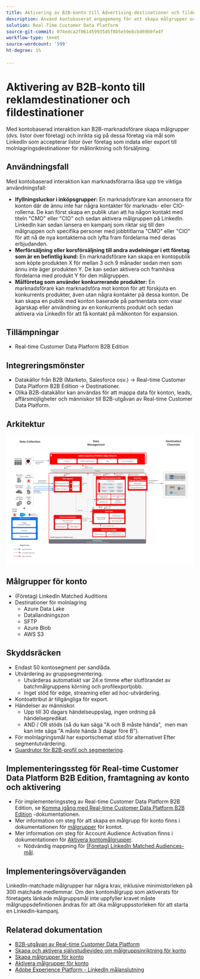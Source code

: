 ```yaml
---
title: Aktivering av B2B-konto till Advertising-destinationer och fildestinationer
description: Använd kontobaserat engagemang för att skapa målgrupper och rikta in dem via destinationer.
solution: Real-Time Customer Data Platform
source-git-commit: 074edca2f061459935d5f8b5e59e8cbd69b0fe4f
workflow-type: tm+mt
source-wordcount: '599'
ht-degree: 1%

---
```


# Aktivering av B2B-konto till reklamdestinationer och fildestinationer

Med kontobaserad interaktion kan B2B-marknadsförare skapa målgrupper (dvs. listor över företag) och inrikta sig på dessa företag via mål som LinkedIn som accepterar listor över företag som indata eller export till molnlagringsdestinationer för målinriktning och försäljning.

## Användningsfall

Med kontobaserad interaktion kan marknadsförarna låsa upp tre viktiga användningsfall:

* **Ifyllningsluckor i inköpsgrupper:** En marknadsförare kan annonsera för konton där de ännu inte har några kontakter för marknads- eller CIO-rollerna. De kan först skapa en publik utan att ha någon kontakt med titeln &quot;CMO&quot; eller &quot;CIO&quot; och sedan aktivera målgruppen på LinkedIn. LinkedIn kan sedan lansera en kampanj som riktar sig till den målgruppen och specifika personer med jobbtitlarna &quot;CMO&quot; eller &quot;CIO&quot; för att nå de nya kontakterna och lyfta fram fördelarna med deras erbjudanden.
* **Merförsäljning eller korsförsäljning till andra avdelningar i ett företag som är en befintlig kund:** En marknadsförare kan skapa en kontopublik som köpte produkten X för mellan 3 och 9 månader sedan men som ännu inte äger produkten Y. De kan sedan aktivera och framhäva fördelarna med produkt Y för den målgruppen.
* **Målföretag som använder konkurrerande produkter:** En marknadsförare kan marknadsföra mot konton för att förskjuta en konkurrents produkter, även utan några kontakter på dessa konton. De kan skapa en publik med konton baserade på partnerdata som visar ägarskap eller användning av en konkurrents produkt och sedan aktivera via LinkedIn för att få kontakt på målkonton för expansion.

## Tillämpningar

* Real-time Customer Data Platform B2B Edition

## Integreringsmönster

* Datakällor från B2B (Marketo, Salesforce osv.) -> Real-time Customer Data Platform B2B Edition -> Destinationer.
* Olika B2B-datakällor kan användas för att mappa data för konton, leads, affärsmöjligheter och människor till B2B-utgåvan av Real-time Customer Data Platform.

## Arkitektur

![Referensarkitektur för B2B-konto Audience Activation Blueprint](assets/b2b-blueprint-account-audience-activation.png)

## Målgrupper för konto

* (Företag) LinkedIn Matched Auditions
* Destinationer för molnlagring
   * Azure Data Lake
   * Datallandningszon
   * SFTP
   * Azure Blob
   * AWS S3

## Skyddsräcken

* Endast 50 kontosegment per sandlåda.
* Utvärdering av gruppsegmentering.
   * Utvärderas automatiskt var 24:e timme efter slutförandet av batchmålgruppens körning och profilexportjobb.
   * Inget stöd för edge, streaming eller ad hoc-utvärdering.
* Kontoattribut är tillgängliga för export.
* Händelser av människor.
   * Upp till 30 dagars händelseuppslag, ingen ordning på händelsepredikat.
   * AND / OR stöds (så du kan säga &quot;A och B måste hända&quot;,  men man kan inte säga &quot;A måste hända 3 dagar före B&quot;).
* För molnlagringsmål har exportschemat stöd för alternativet Efter segmentutvärdering.
* [Guardrutor för B2B-profil och segmentering](https://experienceleague.adobe.com/en/docs/experience-platform/rtcdp/intro/rtcdpb2b-intro/b2b-guardrails).

## Implementeringssteg för Real-time Customer Data Platform B2B Edition, framtagning av konto och aktivering

* För implementeringssteg av Real-time Customer Data Platform B2B Edition, se [Komma igång med Real-time Customer Data Platform B2B Edition](https://experienceleague.adobe.com/en/docs/experience-platform/rtcdp/intro/rtcdpb2b-intro/b2b-tutorial) -dokumentationen.
* Mer information om steg för att skapa en målgrupp för konto finns i dokumentationen för [målgrupper](https://experienceleague.adobe.com/en/docs/experience-platform/segmentation/ui/account-audiences) för kontot.
* Mer information om steg för Account Audience Activation finns i dokumentationen för [Aktivera kontomålgrupper](https://experienceleague.adobe.com/en/docs/experience-platform/destinations/ui/activate/activate-account-audiences).
   * Nödvändig mappning för [(Företag) LinkedIn Matched Audiences-mål](https://experienceleague.adobe.com/en/docs/experience-platform/destinations/ui/activate/activate-account-audiences#required-mappings).

## Implementeringsöverväganden

LinkedIn-matchade målgrupper har några krav, inklusive minimistorleken på 300 matchade medlemmar. Om den kontomålgrupp som aktiverats för företagets länkade målgruppsmål inte uppfyller kravet måste målgruppsdefinitionen ändras för att öka målgruppsstorleken för att starta en LinkedIn-kampanj.

## Relaterad dokumentation

* [B2B-utgåvan av Real-time Customer Data Platform](https://experienceleague.adobe.com/en/docs/experience-platform/rtcdp/intro/rtcdpb2b-intro/b2b-overview)
* [Skapa och aktivera självstudievideo om målgruppsinriktning för konto](https://experienceleague.adobe.com/sv/docs/platform-learn/tutorials/audiences/create-audiences-with-b2b-data)
* [Skapa målgrupper för konto](https://experienceleague.adobe.com/en/docs/experience-platform/segmentation/ui/account-audiences)
* [Aktivera målgrupper för konto](https://experienceleague.adobe.com/en/docs/experience-platform/destinations/ui/activate/activate-account-audiences)
* [Adobe Experience Platform - LinkedIn målanslutning](https://experienceleague.adobe.com/en/docs/experience-platform/destinations/catalog/social/linkedin)

